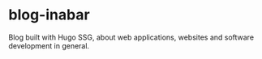 # blog-inabar
Blog built with Hugo SSG, about web applications, websites and software development in general.
